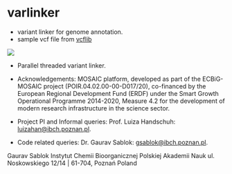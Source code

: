 # varlinker

- variant linker for genome annotation.
- sample vcf file from [vcflib](https://github.com/vcflib/vcflib/blob/master/samples/sample.vcf)

![](https://github.com/IBCHgenomic/eVaiutilities/blob/main/logo.png)

- Parallel threaded variant linker.

- Acknowledgements: MOSAIC platform, developed as part of the ECBiG-MOSAIC project (POIR.04.02.00-00-D017/20), co-financed by the European Regional Development Fund (ERDF) under the Smart Growth Operational Programme 2014-2020, Measure 4.2 for the development of modern research infrastructure in the science sector.
- Project PI and Informal queries: Prof. Luiza Handschuh: luizahan@ibch.poznan.pl.
- Code related queries: Dr. Gaurav Sablok: gsablok@ibch.poznan.pl.

Gaurav Sablok Instytut Chemii Bioorganicznej Polskiej Akademii Nauk ul. Noskowskiego 12/14 | 61-704, Poznań Poland
